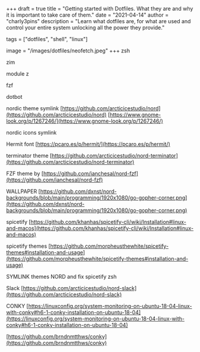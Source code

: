 +++
draft = true
title = "Getting started with Dotfiles. What they are and why it is important to take care of them."
date = "2021-04-14"
author = "charly3pins"
description = "Learn what dotfiles are, for what are used and control your entire system unlocking all the power they provide."

tags = ["dotfiles", "shell", "linux"]

image = "/images/dotfiles/neofetch.jpeg"
+++
zsh

zim

module z

fzf 

dotbot

nordic theme symlink [https://github.com/arcticicestudio/nord](https://github.com/arcticicestudio/nord) [https://www.gnome-look.org/p/1267246/](https://www.gnome-look.org/p/1267246/)

nordic icons symlink

Hermit font [https://pcaro.es/p/hermit/](https://pcaro.es/p/hermit/)

terminator theme [https://github.com/arcticicestudio/nord-terminator](https://github.com/arcticicestudio/nord-terminator)

FZF theme by [https://github.com/ianchesal/nord-fzf](https://github.com/ianchesal/nord-fzf)

WALLPAPER [https://github.com/dxnst/nord-backgrounds/blob/main/programming/1920x1080/go-gopher-corner.png](https://github.com/dxnst/nord-backgrounds/blob/main/programming/1920x1080/go-gopher-corner.png)

spicetify [https://github.com/khanhas/spicetify-cli/wiki/Installation#linux-and-macos](https://github.com/khanhas/spicetify-cli/wiki/Installation#linux-and-macos)

spicetify themes [https://github.com/morpheusthewhite/spicetify-themes#installation-and-usage](https://github.com/morpheusthewhite/spicetify-themes#installation-and-usage)

SYMLINK themes NORD and fix spicetify zsh

Slack [https://github.com/arcticicestudio/nord-slack](https://github.com/arcticicestudio/nord-slack)

CONKY [https://linuxconfig.org/system-monitoring-on-ubuntu-18-04-linux-with-conky#h6-1-conky-installation-on-ubuntu-18-04](https://linuxconfig.org/system-monitoring-on-ubuntu-18-04-linux-with-conky#h6-1-conky-installation-on-ubuntu-18-04)

[https://github.com/brndnmtthws/conky](https://github.com/brndnmtthws/conky)
